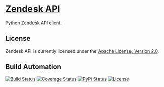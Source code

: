 # [Zendesk API](http://zendesk-api.hive.pt)

Python Zendesk API client.

## License

Zendesk API is currently licensed under the [Apache License, Version 2.0](http://www.apache.org/licenses/).

## Build Automation

[![Build Status](https://travis-ci.com/hivesolutions/zendesk_api.svg?branch=master)](https://travis-ci.com/hivesolutions/zendesk_api)
[![Coverage Status](https://coveralls.io/repos/hivesolutions/zendesk_api/badge.svg?branch=master)](https://coveralls.io/r/hivesolutions/zendesk_api?branch=master)
[![PyPi Status](https://img.shields.io/pypi/v/zendesk_api.svg)](https://pypi.python.org/pypi/zendesk_api)
[![License](https://img.shields.io/badge/license-Apache%202.0-blue.svg)](https://www.apache.org/licenses/)

